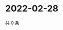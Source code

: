 # 2022-02-28

共 0 条

<!-- BEGIN WEIBO -->
<!-- 最后更新时间 Mon Feb 28 2022 21:19:21 GMT+0800 (China Standard Time) -->

<!-- END WEIBO -->
